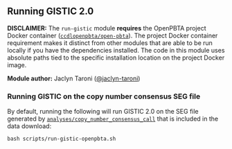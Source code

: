 ## Running GISTIC 2.0

**DISCLAIMER:** The `run-gistic` module **requires** the OpenPBTA project Docker container ([`ccdlopenpbta/open-pbta`](https://hub.docker.com/r/ccdlopenpbta/open-pbta)). 
The project Docker container requirement makes it distinct from other modules that are able to be run locally if you have the dependencies installed.
The code in this module uses absolute paths tied to the specific installation location on the project Docker image.

**Module author:** Jaclyn Taroni ([@jaclyn-taroni](https://github.com/jaclyn-taroni))

### Running GISTIC on the copy number consensus SEG file

By default, running the following will run GISTIC 2.0 on the SEG file generated by [`analyses/copy_number_consensus_call`](https://github.com/AlexsLemonade/OpenPBTA-analysis/tree/master/analyses/copy_number_consensus_call) that is included in the data download:

```
bash scripts/run-gistic-openpbta.sh
```
